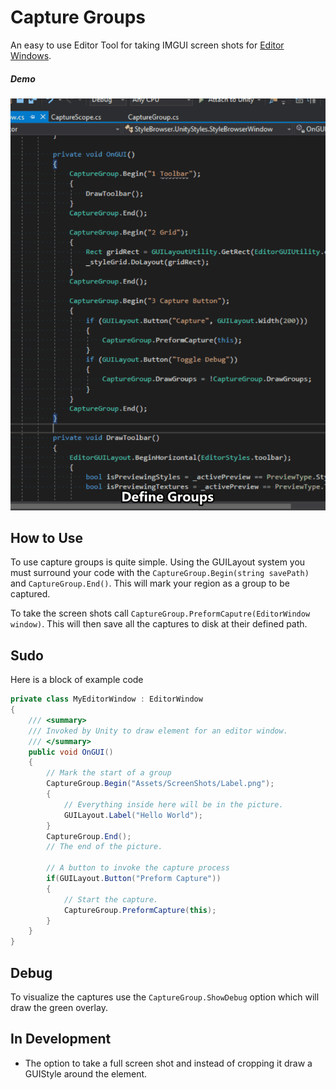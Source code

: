 # Capture Groups
An easy to use Editor Tool for taking IMGUI screen shots for [Editor Windows](https://docs.unity3d.com/Manual/editor-EditorWindows.html).


##### Demo
![](./Docs/CaptureGroups.gif)

## How to Use

To use capture groups is quite simple. Using the GUILayout system you must surround your code with the `CaptureGroup.Begin(string savePath)` and `CaptureGroup.End()`. This will mark your region as a group to be captured.

To take the screen shots call `CaptureGroup.PreformCaputre(EditorWindow window)`. This will then save all the captures to disk at their defined path.

## Sudo
Here is a block of example code
```csharp
private class MyEditorWindow : EditorWindow
{
    /// <summary>
    /// Invoked by Unity to draw element for an editor window.
    /// </summary>
    public void OnGUI()
    {
        // Mark the start of a group
        CaptureGroup.Begin("Assets/ScreenShots/Label.png");
        {   
            // Everything inside here will be in the picture.
            GUILayout.Label("Hello World");
        }
        CaptureGroup.End();
        // The end of the picture.
        
        // A button to invoke the capture process
        if(GUILayout.Button("Preform Capture"))
        {
            // Start the capture.
            CaptureGroup.PreformCapture(this);
        }
    }
}
```

## Debug
To visualize the captures use the `CaptureGroup.ShowDebug` option which will draw the green overlay.

## In Development 
* The option to take a full screen shot and instead of cropping it draw a GUIStyle around the element. 


